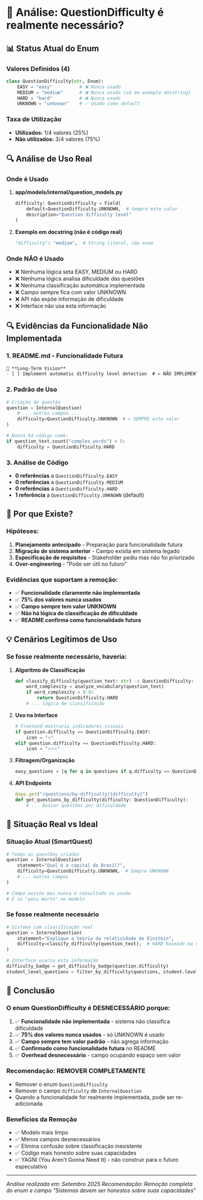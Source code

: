 # 🤔 Análise: QuestionDifficulty é realmente necessário?

## 📊 Status Atual do Enum

### Valores Definidos (4)
```python
class QuestionDifficulty(str, Enum):
    EASY = "easy"          # ❌ Nunca usado
    MEDIUM = "medium"      # ❌ Nunca usado (só em exemplo docstring)
    HARD = "hard"          # ❌ Nunca usado
    UNKNOWN = "unknown"    # ✅ Usado como default
```

### Taxa de Utilização
- **Utilizados:** 1/4 valores (25%)
- **Não utilizados:** 3/4 valores (75%)

## 🔍 Análise de Uso Real

### Onde é Usado
1. **app/models/internal/question_models.py**
   ```python
   difficulty: QuestionDifficulty = Field(
       default=QuestionDifficulty.UNKNOWN,  # Sempre este valor
       description="Question difficulty level"
   )
   ```

2. **Exemplo em docstring (não é código real)**
   ```python
   "difficulty": "medium",  # String literal, não enum
   ```

### Onde NÃO é Usado
- ❌ Nenhuma lógica seta EASY, MEDIUM ou HARD
- ❌ Nenhuma lógica analisa dificuldade das questões
- ❌ Nenhuma classificação automática implementada
- ❌ Campo sempre fica com valor UNKNOWN
- ❌ API não expõe informação de dificuldade
- ❌ Interface não usa esta informação

## 🔍 Evidências da Funcionalidade Não Implementada

### 1. README.md - Funcionalidade Futura
```markdown
🔹 **Long-Term Vision**
- [ ] Implement automatic difficulty level detection  # ← NÃO IMPLEMENTADO
```

### 2. Padrão de Uso
```python
# Criação de questão
question = InternalQuestion(
    # ... outros campos ...
    difficulty=QuestionDifficulty.UNKNOWN  # ← SEMPRE este valor
)

# Nunca há código como:
if question_text.count("complex_words") > 5:
    difficulty = QuestionDifficulty.HARD
```

### 3. Análise de Código
- **0 referências** a `QuestionDifficulty.EASY`
- **0 referências** a `QuestionDifficulty.MEDIUM`  
- **0 referências** a `QuestionDifficulty.HARD`
- **1 referência** a `QuestionDifficulty.UNKNOWN` (default)

## 🤔 Por que Existe?

### Hipóteses:
1. **Planejamento antecipado** - Preparação para funcionalidade futura
2. **Migração de sistema anterior** - Campo existia em sistema legado
3. **Especificação de requisitos** - Stakeholder pediu mas não foi priorizado
4. **Over-engineering** - "Pode ser útil no futuro"

### Evidências que suportam a remoção:
- ✅ **Funcionalidade claramente não implementada**
- ✅ **75% dos valores nunca usados**
- ✅ **Campo sempre tem valor UNKNOWN**
- ✅ **Não há lógica de classificação de dificuldade**
- ✅ **README confirma como funcionalidade futura**

## 💡 Cenários Legítimos de Uso

### Se fosse realmente necessário, haveria:

1. **Algoritmo de Classificação**
   ```python
   def classify_difficulty(question_text: str) -> QuestionDifficulty:
       word_complexity = analyze_vocabulary(question_text)
       if word_complexity > 0.8:
           return QuestionDifficulty.HARD
       # ... lógica de classificação
   ```

2. **Uso na Interface**
   ```python
   # Frontend mostraria indicadores visuais
   if question.difficulty == QuestionDifficulty.EASY:
       icon = "⭐"
   elif question.difficulty == QuestionDifficulty.HARD:
       icon = "⭐⭐⭐"
   ```

3. **Filtragem/Organização**
   ```python
   easy_questions = [q for q in questions if q.difficulty == QuestionDifficulty.EASY]
   ```

4. **API Endpoints**
   ```python
   @app.get("/questions/by-difficulty/{difficulty}")
   def get_questions_by_difficulty(difficulty: QuestionDifficulty):
       # ... buscar questões por dificuldade
   ```

## 🔬 Situação Real vs Ideal

### Situação Atual (SmartQuest)
```python
# Todas as questões criadas
question = InternalQuestion(
    statement="Qual é a capital do Brasil?",
    difficulty=QuestionDifficulty.UNKNOWN,  # Sempre UNKNOWN
    # ... outros campos
)

# Campo existe mas nunca é consultado ou usado
# É só "peso morto" no modelo
```

### Se fosse realmente necessário
```python
# Sistema com classificação real
question = InternalQuestion(
    statement="Explique a teoria da relatividade de Einstein",
    difficulty=classify_difficulty(question_text),  # HARD baseado na complexidade
)

# Interface usaria esta informação
difficulty_badge = get_difficulty_badge(question.difficulty)
student_level_questions = filter_by_difficulty(questions, student.level)
```

## 🎯 Conclusão

### O enum QuestionDifficulty é **DESNECESSÁRIO** porque:

1. ✅ **Funcionalidade não implementada** - sistema não classifica dificuldade
2. ✅ **75% dos valores nunca usados** - só UNKNOWN é usado
3. ✅ **Campo sempre tem valor padrão** - não agrega informação
4. ✅ **Confirmado como funcionalidade futura** no README
5. ✅ **Overhead desnecessário** - campo ocupando espaço sem valor

### Recomendação: **REMOVER COMPLETAMENTE**

- Remover o enum `QuestionDifficulty`
- Remover o campo `difficulty` de `InternalQuestion`
- Quando a funcionalidade for realmente implementada, pode ser re-adicionada

### Benefícios da Remoção
- ✅ Modelo mais limpo
- ✅ Menos campos desnecessários  
- ✅ Elimina confusão sobre classificação inexistente
- ✅ Código mais honesto sobre suas capacidades
- ✅ YAGNI (You Aren't Gonna Need It) - não construir para o futuro especulativo

---
*Análise realizada em: Setembro 2025*
*Recomendação: Remoção completa do enum e campo*
*"Sistemas devem ser honestos sobre suas capacidades"*
